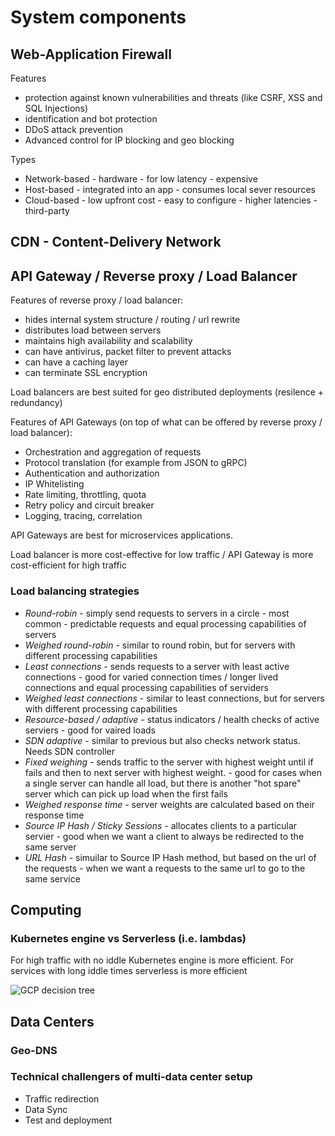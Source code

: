 # System components 

## Web-Application Firewall

Features
- protection against known vulnerabilities and threats (like CSRF, XSS and SQL Injections)
- identification and bot protection
- DDoS attack prevention
- Advanced control for IP blocking and geo blocking

Types
- Network-based - hardware - for low latency - expensive
- Host-based - integrated into an app - consumes local sever resources
- Cloud-based - low upfront cost - easy to configure - higher latencies - third-party

## CDN - Content-Delivery Network 



## API Gateway / Reverse proxy / Load Balancer

Features of reverse proxy / load balancer: 
- hides internal system structure / routing / url rewrite
- distributes load between servers
- maintains high availability and scalability
- can have antivirus, packet filter to prevent attacks
- can have a caching layer
- can terminate SSL encryption

Load balancers are best suited for geo distributed deployments (resilence + redundancy)

Features of API Gateways (on top of what can be offered by reverse proxy / load balancer):
- Orchestration and aggregation of requests
- Protocol translation (for example from JSON to gRPC)
- Authentication and authorization
- IP Whitelisting
- Rate limiting, throttling, quota
- Retry policy and circuit breaker 
- Logging, tracing, correlation

API Gateways are best for microservices applications.

Load balancer is more cost-effective for low traffic / API Gateway is more cost-efficient for high traffic 


### Load balancing strategies
- *Round-robin* - simply send requests to servers in a circle - most common - predictable requests and equal processing capabilities of servers
- *Weighed round-robin* - similar to round robin, but for servers with different processing capabilities
- *Least connections* - sends requests to a server with least active connections - good for varied connection times / longer lived connections and equal processing capabilities of serviders
- *Weighed least connections* - similar to least connections, but for servers with different processing capabilities
- *Resource-based / adaptive* - status indicators / health checks of active serviers - good for vaired loads
- *SDN adaptive* - similar to previous but also checks network status. Needs SDN controller
- *Fixed weighing* - sends traffic to the server with highest weight until if fails and then to next server with highest weight. - good for cases when a single server can handle all load, but there is another "hot spare" server which can pick up load when the first fails
- *Weighed response time* - server weights are calculated based on their response time
- *Source IP Hash / Sticky Sessions* - allocates clients to a particular servier - good when we want a client to always be redirected to the same server
- *URL Hash* - simuilar to Source IP Hash method, but based on the url of the requests - when we want a requests to the same url to go to the same service 


## Computing 

### Kubernetes engine vs Serverless (i.e. lambdas)
For high traffic with no iddle Kubernetes engine is more efficient. For services with long iddle times serverless is more efficient

![GCP decision tree](https://www.sphereinc.com/wp-content/uploads/2021/03/Decision-tree-for-GCP-compute-services.webp)

## Data Centers

### Geo-DNS

### Technical challengers of multi-data center setup
- Traffic redirection
- Data Sync
- Test and deployment